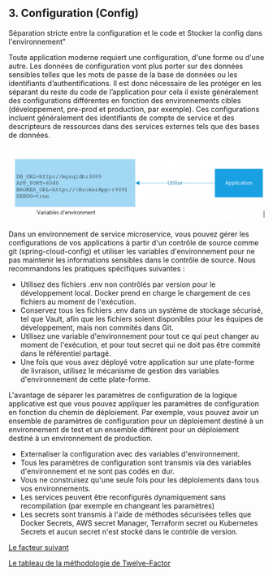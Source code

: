 ## 3. Configuration (Config)

Séparation stricte entre la configuration et le code et Stocker la config dans l'environnement"


Toute application moderne requiert une configuration, d'une forme ou d'une autre. Les données de configuration vont plus porter sur des données sensibles telles que les mots de passe de la base de données ou les identifiants d’authentifications. Il est donc nécessaire de les protéger en les séparant du reste du code de l’application pour cela il existe généralement des configurations différentes en fonction des environnements cibles (développement, pre-prod et production, par exemple). Ces configurations incluent généralement des identifiants de compte de service et des descripteurs de ressources dans des services externes tels que des bases de données.

![](../images/configuration.png)


Dans un environnement de service microservice, vous pouvez gérer les configurations de vos applications à partir d'un contrôle de source comme git (spring-cloud-config) et utiliser les variables d'environnement pour ne pas maintenir les informations sensibles dans le contrôle de source.
Nous recommandons les pratiques spécifiques suivantes :

- Utilisez des fichiers .env non contrôlés par version pour le développement local. Docker prend en charge le chargement de ces fichiers au moment de l'exécution.
- Conservez tous les fichiers .env dans un système de stockage sécurisé, tel que Vault, afin que les fichiers soient disponibles pour les équipes de développement, mais non commités dans Git.
- Utilisez une variable d'environnement pour tout ce qui peut changer au moment de l'exécution, et pour tout secret qui ne doit pas être commité dans le référentiel partagé.
- Une fois que vous avez déployé votre application sur une plate-forme de livraison, utilisez le mécanisme de gestion des variables d'environnement de cette plate-forme.

L'avantage de séparer les paramètres de configuration de la logique applicative est que vous pouvez appliquer les paramètres de configuration en fonction du chemin de déploiement. Par exemple, vous pouvez avoir un ensemble de paramètres de configuration pour un déploiement destiné à un environnement de test et un ensemble différent pour un déploiement destiné à un environnement de production.

- Externaliser la configuration avec des variables d'environnement.
- Tous les paramètres de configuration sont transmis via des variables d'environnement et ne sont pas codés en dur.
- Vous ne construisez qu'une seule fois pour les déploiements dans tous vos environnements.
- Les services peuvent être reconfigurés dynamiquement sans recompilation (par exemple en changeant les paramètres)
- Les secrets sont transmis à l'aide de méthodes sécurisées telles que Docker Secrets, AWS secret Manager, Terraform secret ou Kubernetes Secrets et aucun secret n'est stocké dans le contrôle de version.


[Le facteur suivant](./stockage.md)

[Le tableau de la méthodologie de Twelve-Factor](../README.md)
